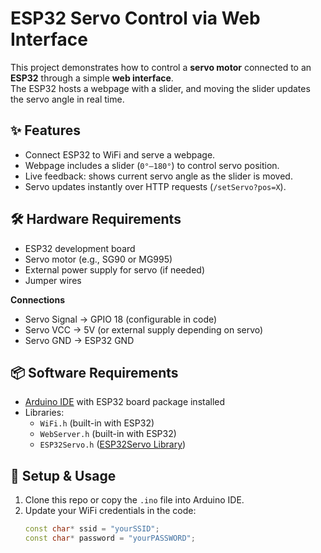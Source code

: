 # ESP32 Servo Control via Web Interface

This project demonstrates how to control a **servo motor** connected to an **ESP32** through a simple **web interface**.  
The ESP32 hosts a webpage with a slider, and moving the slider updates the servo angle in real time.



## ✨ Features
- Connect ESP32 to WiFi and serve a webpage.
- Webpage includes a slider (`0°–180°`) to control servo position.
- Live feedback: shows current servo angle as the slider is moved.
- Servo updates instantly over HTTP requests (`/setServo?pos=X`).



## 🛠️ Hardware Requirements
- ESP32 development board  
- Servo motor (e.g., SG90 or MG995)  
- External power supply for servo (if needed)  
- Jumper wires  

**Connections**
- Servo Signal → GPIO 18 (configurable in code)
- Servo VCC → 5V (or external supply depending on servo)
- Servo GND → ESP32 GND



## 📦 Software Requirements
- [Arduino IDE](https://www.arduino.cc/en/software) with ESP32 board package installed
- Libraries:
  - `WiFi.h` (built-in with ESP32)
  - `WebServer.h` (built-in with ESP32)
  - `ESP32Servo.h` ([ESP32Servo Library](https://github.com/madhephaestus/ESP32Servo))



## 🚀 Setup & Usage
1. Clone this repo or copy the `.ino` file into Arduino IDE.
2. Update your WiFi credentials in the code:
   ```cpp
   const char* ssid = "yourSSID";
   const char* password = "yourPASSWORD";
